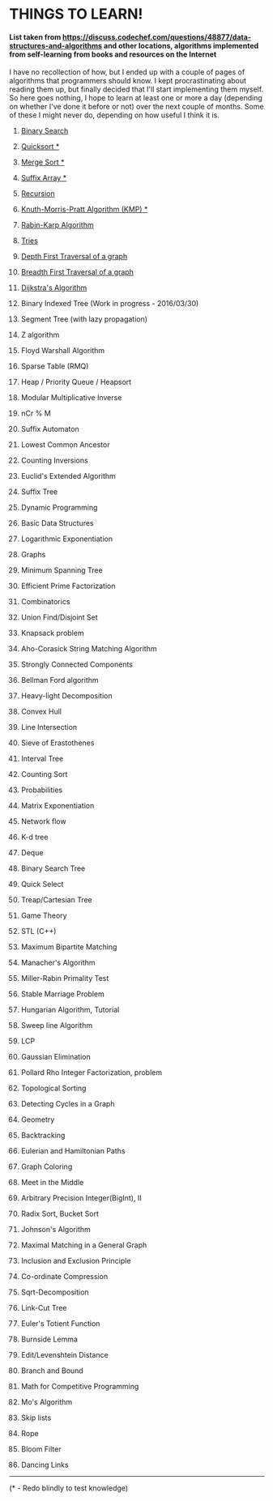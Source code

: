 # THINGS TO LEARN!
#### List taken from https://discuss.codechef.com/questions/48877/data-structures-and-algorithms and other locations, algorithms implemented from self-learning from books and resources on the Internet

I have no recollection of how, but I ended up with a couple of pages of algorithms that programmers should know. I kept procrastinating about reading them up, but finally decided that I'll start implementing them myself. So here goes nothing, I hope to learn at least one or more a day (depending on whether I've done it before or not) over the next couple of months. Some of these I might never do, depending on how useful I think it is.

1. [Binary Search](https://github.com/SriramKeerthi/learningAlgos/blob/master/binarySearch.py)

2. [Quicksort *](https://github.com/SriramKeerthi/learningAlgos/blob/master/quickSort.py)

3. [Merge Sort *](https://github.com/SriramKeerthi/learningAlgos/blob/master/mergeSort.py)

4. [Suffix Array *](https://github.com/SriramKeerthi/learningAlgos/blob/master/suffixArray.py)

5. [Recursion](https://github.com/SriramKeerthi/learningAlgos/blob/master/recursion.py)

6. [Knuth-Morris-Pratt Algorithm (KMP) *](https://github.com/SriramKeerthi/learningAlgos/blob/master/kmp.py)

7. [Rabin-Karp Algorithm](https://github.com/SriramKeerthi/learningAlgos/blob/master/rabinKarp.py)

8. [Tries](https://github.com/SriramKeerthi/learningAlgos/blob/master/trie.py)

9. [Depth First Traversal of a graph](https://github.com/SriramKeerthi/learningAlgos/blob/master/dfs.py)

10. [Breadth First Traversal of a graph](https://github.com/SriramKeerthi/learningAlgos/blob/master/bfs.py)

11. [Dijkstra's Algorithm](https://github.com/SriramKeerthi/learningAlgos/blob/master/dijkstra.py)

12. Binary Indexed Tree (Work in progress - 2016/03/30)

13. Segment Tree (with lazy propagation)

14. Z algorithm

15. Floyd Warshall Algorithm

16. Sparse Table (RMQ)

17. Heap / Priority Queue / Heapsort

18. Modular Multiplicative Inverse

19. nCr % M

20. Suffix Automaton

21. Lowest Common Ancestor

22. Counting Inversions

23. Euclid's Extended Algorithm

24. Suffix Tree

25. Dynamic Programming

26. Basic Data Structures

27. Logarithmic Exponentiation

28. Graphs

29. Minimum Spanning Tree

30. Efficient Prime Factorization

31. Combinatorics

32. Union Find/Disjoint Set

33. Knapsack problem

34. Aho-Corasick String Matching Algorithm

35. Strongly Connected Components

36. Bellman Ford algorithm

37. Heavy-light Decomposition

38. Convex Hull

39. Line Intersection

40. Sieve of Erastothenes

41. Interval Tree

42. Counting Sort

43. Probabilities

44. Matrix Exponentiation

45. Network flow

46. K-d tree

47. Deque

48. Binary Search Tree

49. Quick Select

50. Treap/Cartesian Tree

51. Game Theory

52. STL (C++)

53. Maximum Bipartite Matching

54. Manacher's Algorithm

55. Miller-Rabin Primality Test

56. Stable Marriage Problem

57. Hungarian Algorithm, Tutorial

58. Sweep line Algorithm

59. LCP

60. Gaussian Elimination

61. Pollard Rho Integer Factorization, problem

62. Topological Sorting

63. Detecting Cycles in a Graph

64. Geometry

65. Backtracking

66. Eulerian and Hamiltonian Paths

67. Graph Coloring

68. Meet in the Middle

69. Arbitrary Precision Integer(BigInt), II

70. Radix Sort, Bucket Sort

71. Johnson's Algorithm

72. Maximal Matching in a General Graph

73. Inclusion and Exclusion Principle

74. Co-ordinate Compression

75. Sqrt-Decomposition

76. Link-Cut Tree

77. Euler's Totient Function

78. Burnside Lemma

79. Edit/Levenshtein Distance

80. Branch and Bound

81. Math for Competitive Programming

82. Mo's Algorithm

83. Skip lists

84. Rope

85. Bloom Filter

86. Dancing Links

-------------------

(\* - Redo blindly to test knowledge)